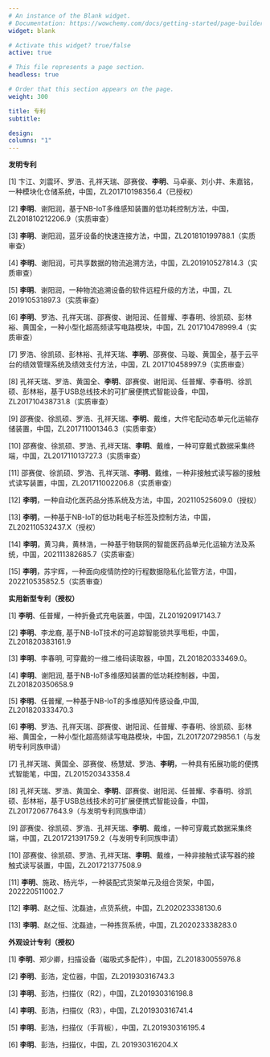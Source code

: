 ```yaml
---
# An instance of the Blank widget.
# Documentation: https://wowchemy.com/docs/getting-started/page-builder/
widget: blank

# Activate this widget? true/false
active: true

# This file represents a page section.
headless: true

# Order that this section appears on the page.
weight: 300

title: 专利
subtitle: 

design:
columns: "1"
---
```


**发明专利**

[1] 卞江、刘震环、罗浩、孔祥天瑞、邵赛俊、**李明**、马卓豪、刘小井、朱嘉铭，一种模块化仓储系统，中国，ZL201710198356.4（已授权）

[2] **李明**、谢阳润，基于NB-IoT多维感知装置的低功耗控制方法，中国，ZL201810212206.9（实质审查）

[3] **李明**、谢阳润，蓝牙设备的快速连接方法，中国，ZL201810199788.1（实质审查）

[4] **李明**、谢阳润，可共享数据的物流追溯方法，中国，ZL201910527814.3（实质审查）

[5] **李明**、谢阳润，一种物流追溯设备的软件远程升级的方法，中国，ZL 201910531897.3（实质审查）

[6] **李明**、罗浩、孔祥天瑞、邵赛俊、谢阳润、任普耀、李春明、徐凯硕、彭林裕、黄国全，一种小型化超高频读写电路模块，中国，ZL 201710478999.4（实质审查）

[7] 罗浩、徐凯硕、彭林裕、孔祥天瑞、**李明**、邵赛俊、马璇、黄国全，基于云平台的绩效管理系统及绩效支付方法，中国，ZL 201710458997.9（实质审查）

[8] 孔祥天瑞、罗浩、黄国全、**李明**、邵赛俊、谢阳润、任普耀、李春明、徐凯硕、彭林裕，基于USB总线技术的可扩展便携式智能设备，中国，ZL201710438731.8（实质审查）

[9] 邵赛俊、徐凯硕、罗浩、孔祥天瑞、**李明**、戴维，大件宅配动态单元化运输存储装置，中国，ZL201711001346.3（实质审查）

[10] 邵赛俊、徐凯硕、罗浩、孔祥天瑞、**李明**、戴维，一种可穿戴式数据采集终端，中国，ZL201711013727.3（实质审查）

[11] 邵赛俊、徐凯硕、罗浩、孔祥天瑞、**李明**、戴维，一种非接触式读写器的接触式读写装置，中国，ZL201711002206.8（实质审查）

[12] **李明**，一种自动化医药品分拣系统及方法，中国，202110525609.0（授权）

[13] **李明**，一种基于NB-IoT的低功耗电子标签及控制方法，中国，ZL202110532437.X（授权）

[14] **李明**，黄习典，黄林浩，一种基于物联网的智能医药品单元化运输方法及系统，中国，202111382685.7（实质审查）

[15] **李明**，苏宇辉，一种面向疫情防控的行程数据隐私化监管方法，中国，202210535852.5（实质审查）


**实用新型专利（授权）**

[1] **李明**、任普耀，一种折叠式充电装置，中国，ZL201920917143.7

[2] **李明**、李龙裔, 基于NB-IoT技术的可追踪智能锁共享甩柜，中国，ZL201820383161.9

[3] **李明**、李春明, 可穿戴的一维二维码读取器，中国，ZL201820333469.0。

[4] **李明**、谢阳润, 基于NB-IoT多维感知装置的低功耗控制器，中国，ZL201820350658.9

[5] **李明**、任普耀, 一种基于NB-IoT的多维感知传感设备,中国, ZL201820333470.3

[6] **李明**、罗浩、孔祥天瑞、邵赛俊、谢阳润、任普耀、李春明、徐凯硕、彭林裕、黄国全，一种小型化超高频读写电路模块，中国，ZL201720729856.1（与发明专利同族申请）

[7] 孔祥天瑞、黄国全、邵赛俊、杨慧斌、罗浩、**李明**，一种具有拓展功能的便携式智能笔，中国，ZL201520343358.4

[8] 孔祥天瑞、罗浩、黄国全、**李明**、邵赛俊、谢阳润、任普耀、李春明、徐凯硕、彭林裕，基于USB总线技术的可扩展便携式智能设备，中国，ZL201720677643.9（与发明专利同族申请）

[9] 邵赛俊、徐凯硕、罗浩、孔祥天瑞、**李明**、戴维，一种可穿戴式数据采集终端，中国，ZL201721391759.2（与发明专利同族申请）

[10] 邵赛俊、徐凯硕、罗浩、孔祥天瑞、**李明**、戴维，一种非接触式读写器的接触式读写装置，中国，ZL201721377508.9

[11] **李明**、施政、杨光华，一种装配式货架单元及组合货架，中国，202220511002.7

[12] **李明**、赵之恒、沈磊迪，点货系统，中国，ZL202023338130.6

[13] **李明**、赵之恒、沈磊迪，一种拣货系统，中国，ZL202023338283.0

**外观设计专利（授权）**

[1] **李明**、郑少卿，扫描设备（磁吸式多配件），中国，ZL201830055976.8

[2] **李明**、彭浩，定位器，中国，ZL201930316743.3

[3] **李明**、彭浩，扫描仪（R2），中国，ZL201930316198.8

[4] **李明**、彭浩，扫描仪（R3），中国，ZL201930316741.4

[5] **李明**、彭浩，扫描仪（手背板），中国，ZL201930316195.4

[6] **李明**、彭浩，扫描仪，中国，ZL 201930316204.X


